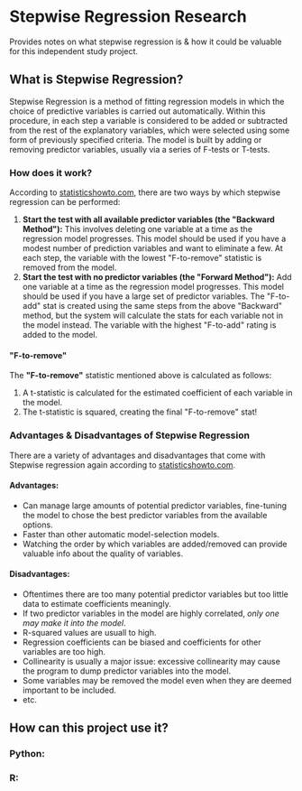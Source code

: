 # Stepwise Regression Research

Provides notes on what stepwise regression is & how it could be valuable for this independent study project.

## What is Stepwise Regression?
Stepwise Regression is a method of fitting regression models in which the choice of predictive variables is carried out automatically. Within this procedure, in each step a variable is considered to be added or subtracted from the rest of the explanatory variables, which were selected using some form of previously specified criteria. The model is built by adding or removing predictor variables, usually via a series of F-tests or T-tests.


### How does it work?
According to [statisticshowto.com](https://www.statisticshowto.com/stepwise-regression/), there are two ways by which stepwise regression can be performed:
1. **Start the test with all available predictor variables (the "Backward Method"):** This involves deleting one variable at a time as the regression model progresses. This model should be used if you have a modest number of prediction variables and want to eliminate a few. At each step, the variable with the lowest "F-to-remove" statistic is removed from the model.
2. **Start the test with no predictor variables (the "Forward Method"):** Add one variable at a time as the regression model progresses. This model should be used if you have a large set of predictor variables. The "F-to-add" stat is created using the same steps from the above "Backward" method, but the system will calculate the stats for each variable not in the model instead. The variable with the highest "F-to-add" rating is added to the model.

#### "F-to-remove"
The **"F-to-remove"** statistic mentioned above is calculated as follows:
1. A t-statistic is calculated for the estimated coefficient of each variable in the model.
2. The t-statistic is squared, creating the final "F-to-remove" stat!

### Advantages & Disadvantages of Stepwise Regression
There are a variety of advantages and disadvantages that come with Stepwise regression again according to [statisticshowto.com](https://www.statisticshowto.com/stepwise-regression/).

#### Advantages:
- Can manage large amounts of potential predictor variables, fine-tuning the model to chose the best predictor variables from the available options.
- Faster than other automatic model-selection models.
- Watching the order by which variables are added/removed can provide valuable info about the quality of variables.

#### Disadvantages:
- Oftentimes there are too many potential predictor variables but too little data to estimate coefficients meaningly.
- If two predictor variables in the model are highly correlated, *only one may make it into the model*.
- R-squared values are usuall to high.
- Regression coefficients can be biased and coefficients for other variables are too high.
- Collinearity is usually a major issue: excessive collinearity may cause the program to dump predictor variables into the model.
- Some variables may be removed the model even when they are deemed important to be included.
- etc.

## How can this project use it?
### Python:
### R:
